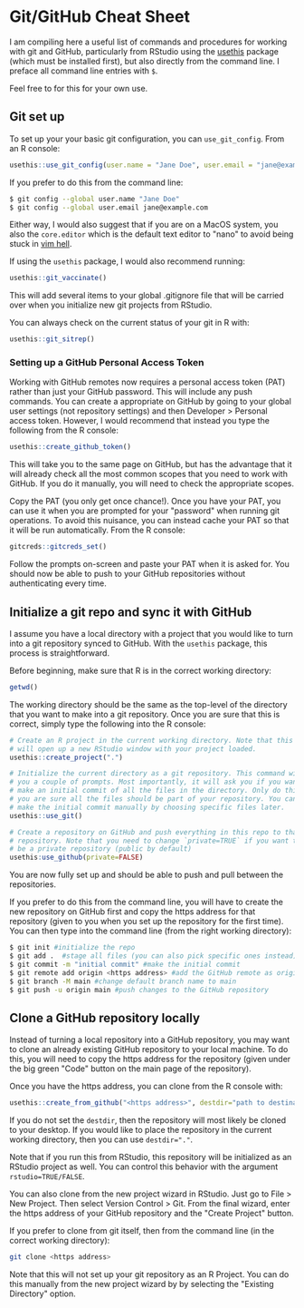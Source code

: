 # Git/GitHub Cheat Sheet

I am compiling here a useful list of commands and procedures for working with git and GitHub, particularly from RStudio using the [usethis](https://usethis.r-lib.org/) package (which must be installed first), but also directly from the command line. I preface all command line entries with `$`.

Feel free to for this for your own use.

## Git set up

To set up your your basic git configuration, you can `use_git_config`. From an R console:

```r
usethis::use_git_config(user.name = "Jane Doe", user.email = "jane@example.com")
```

If you prefer to do this from the command line:

```bash
$ git config --global user.name "Jane Doe"
$ git config --global user.email jane@example.com
```

Either way, I would also suggest that if you are on a MacOS system, you also the `core.editor` which is the default text editor to "nano" to avoid being stuck in [vim hell](https://qz.com/990214/a-million-people-have-visited-this-web-page-explaining-how-to-close-vim-a-notoriously-difficult-text-editing-program/).

If using the `usethis` package, I would also recommend running:

```r
usethis::git_vaccinate()
```

This will add several items to your global .gitignore file that will be carried over when you initialize new git projects from RStudio.

You can always check on the current status of your git in R with:

```r
usethis::git_sitrep()
```

### Setting up a GitHub Personal Access Token

Working with GitHub remotes now requires a personal access token (PAT) rather than just your GitHub password. This will include any push commands. You can create a appropriate on GitHub by going to your global user settings (not repository settings) and then Developer > Personal access token. However, I would recommend that instead you type the following from the R console:

```r
usethis::create_github_token()
```

This will take you to the same page on GitHub, but has the advantage that it will already check all the most common scopes that you need to work with GitHub. If you do it manually, you will need to check the appropriate scopes.

Copy the PAT (you only get once chance!). Once you have your PAT, you can use it when you are prompted for your "password" when running git operations. To avoid this nuisance, you can instead cache your PAT so that it will be run automatically. From the R console:

```r
gitcreds::gitcreds_set()
```

Follow the prompts on-screen and paste your PAT when it is asked for. You should now be able to push to your GitHub repositories without authenticating every time.

## Initialize a git repo and sync it with GitHub

I assume you have a local directory with a project that you would like to turn into a git repository synced to GitHub. With the `usethis` package, this process is straightforward.

Before beginning, make sure that R is in the correct working directory:

```r
getwd()
```

The working directory should be the same as the top-level of the directory that you want to make into a git repository. Once you are sure that this is correct, simply type the following into the R console:

```r
# Create an R project in the current working directory. Note that this command
# will open up a new RStudio window with your project loaded.
usethis::create_project(".")

# Initialize the current directory as a git repository. This command will give 
# you a couple of prompts. Most importantly, it will ask you if you want to
# make an initial commit of all the files in the directory. Only do this if 
# you are sure all the files should be part of your repository. You can always
# make the initial commit manually by choosing specific files later.
usethis::use_git()

# Create a repository on GitHub and push everything in this repo to that new
# repository. Note that you need to change `private=TRUE` if you want this to
# be a private repository (public by default)
usethis:use_github(private=FALSE)
```

You are now fully set up and should be able to push and pull between the repositories.

If you prefer to do this from the command line, you will have to create the new repository on GitHub first and copy the https address for that repository (given to you when you set up the repository for the first time). You can then type into the command line (from the right working directory):

```bash
$ git init #initialize the repo
$ git add .  #stage all files (you can also pick specific ones instead)
$ git commit -m "initial commit" #make the initial commit
$ git remote add origin <https address> #add the GitHub remote as origin
$ git branch -M main #change default branch name to main
$ git push -u origin main #push changes to the GitHub repository
```

## Clone a GitHub repository locally

Instead of turning a local repository into a GitHub repository, you may want to clone an already existing GitHub repository to your local machine. To do this, you will need to copy the https address for the repository (given under the big green "Code" button on the main page of the repository).

Once you have the https address, you can clone from the R console with:

```r
usethis::create_from_github("<https address>", destdir="path to destination")
```

If you do not set the `destdir`, then the repository will most likely be cloned to your desktop. If you would like to place the repository in the current working directory, then you can use `destdir="."`.

Note that if you run this from RStudio, this repository will be initialized as an RStudio project as well. You can control this behavior with the argument `rstudio=TRUE/FALSE`.

You can also clone from the new project wizard in RStudio. Just go to File > New Project. Then select Version Control > Git. From the final wizard, enter the https address of your GitHub repository and the "Create Project" button.

If you prefer to clone from git itself, then from the command line (in the correct working directory):

```bash
git clone <https address>
```

Note that this will not set up your git repository as an R Project. You can do this manually from the new project wizard by by selecting the "Existing Directory" option.
